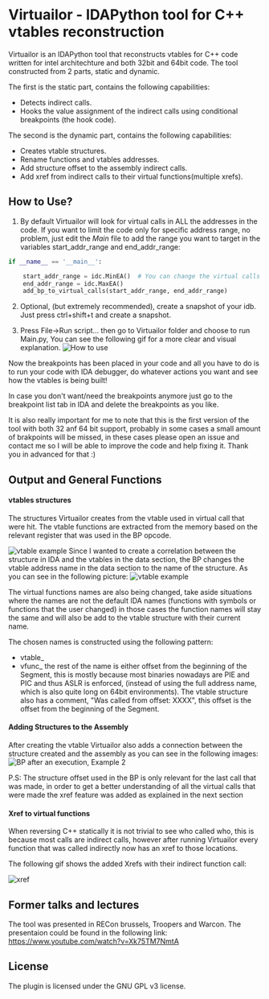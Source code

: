 # Virtuailor - IDAPython tool for C++ vtables reconstruction 


Virtuailor is an IDAPython tool that reconstructs vtables for C++ code written for intel architechture and both 32bit and 64bit code.
The tool constructed from 2 parts, static and dynamic.

The first is the static part, contains the following capabilities:
* Detects indirect calls.
* Hooks the value assignment of the indirect calls using conditional breakpoints (the hook code). 

The second is the dynamic part, contains the following capabilities:
* Creates vtable structures. 
* Rename functions and vtables addresses.
* Add structure offset to the assembly indirect calls. 
* Add xref from indirect calls to their virtual functions(multiple xrefs).

## How to Use?

1. By default Virtuailor will look for virtual calls in ALL the addresses in the code.
If you want to limit the code only for specific address range, no problem, just edit the *Main* file to add the range you want to target in the variables start_addr_range and end_addr_range:

```python
if __name__ == '__main__':

    start_addr_range = idc.MinEA()  # You can change the virtual calls address range
    end_addr_range = idc.MaxEA()
    add_bp_to_virtual_calls(start_addr_range, end_addr_range)
```

2. Optional, (but extremely recommended), create a snapshot of your idb. Just press ctrl+shift+t and create a snapshot.

3. Press File->Run script... then go to Virtuailor folder and choose to run Main.py, You can see the following gif for a more clear and visual explanation.
![How to use](https://github.com/0xgalz/Virtuailor/blob/master/Images/howto.gif)

Now the breakpoints has been placed in your code and all you have to do is to run your code with IDA debugger, do whatever actions you want and see how the vtables is being built! 

In case you don't want/need the breakpoints anymore just go to the breakpoint list tab in IDA and delete the breakpoints as you like.

It is also really important for me to note that this is the first version of the tool with both 32 anf 64 bit support, probably in some cases a small amount of brakpoints will be missed, in these cases please open an issue and contact me so I will be able to improve the code and help fixing it. Thank you in advanced for that :)

## Output and General Functions

#### vtables structures
The structures Virtuailor creates from the vtable used in virtual call that were hit. The vtable functions are extracted from the memory based on the relevant register that was used in the BP opcode.

![vtable example](https://github.com/0xgalz/Virtuailor/blob/master/Images/vtable_structure.png)
Since I wanted to create a correlation between the structure in IDA and the vtables in the data section, the BP changes the vtable address name in the data section to the name of the structure. As you can see in the following picture:
![vtable example](https://github.com/0xgalz/Virtuailor/blob/master/Images/vtable_in_memory.png)

The virtual functions names are also being changed, take aside situations where the names are not the default IDA names (functions with symbols or functions that the user changed) in those cases the function names will stay the same and will also be add to the vtable structure with their current name.

The chosen names is constructed using the following pattern: 
* vtable_ 
* vfunc_
the rest of the name is either offset from the beginning of the Segment, this is mostly because most binaries nowadays are PIE and PIC and thus ASLR is enforced, (instead of using the full address name, which is also quite long on 64bit environments).
The vtable structure also has a comment, "Was called from offset: XXXX", this offset is the offset from the beginning of the Segment.

#### Adding Structures to the Assembly

After creating the vtable Virtuailor also adds a connection between the structure created and the assembly as you can see in the following images:
![BP after an execution, Example 2](https://github.com/0xgalz/Virtuailor/blob/master/Images/stroff2.png)

P.S: The structure offset used in the BP is only relevant for the last call that was made, in order to get a better understanding of all the virtual calls that were made the xref feature was added as explained in the next section

#### Xref to virtual functions

When reversing C++ statically it is not trivial to see who called who, this is because most calls are indirect calls, however after running Virtuailor every function that was called indirectly now has an xref to those locations.

The following gif shows the added Xrefs with their indirect function call:

![xref](https://github.com/0xgalz/Virtuailor/blob/master/Images/xref.gif)

## Former talks and lectures 

The tool was presented in RECon brussels, Troopers and Warcon. 
The presentaion could be found in the following link: https://www.youtube.com/watch?v=Xk75TM7NmtA

## License

The plugin is licensed under the GNU GPL v3 license.
